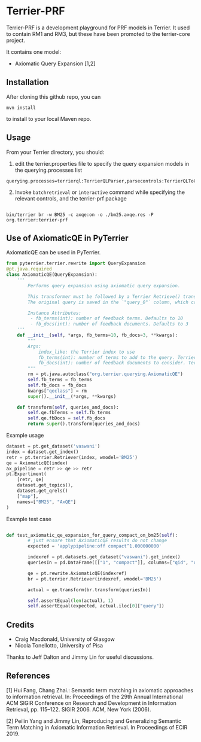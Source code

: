 # Terrier-PRF

Terrier-PRF is a development playground for PRF models in Terrier. It used to contain RM1 and RM3, but these have been promoted to the terrier-core project.

It contains one model:
 - Axiomatic Query Expansion [1,2]


## Installation

After cloning this github repo, you can 

```shell
mvn install
```

to install to your local Maven repo.

## Usage

From your Terrier directory, you should:

1. edit the terrier.properties file to specify the query expansion models in the querying.processes list

```
querying.processes=terrierql:TerrierQLParser,parsecontrols:TerrierQLToControls,parseql:TerrierQLToMatchingQueryTerms,matchopql:MatchingOpQLParser,applypipeline:ApplyTermPipeline,localmatching:LocalManager$ApplyLocalMatching,ax:AxiomaticQE,qe:QueryExpansion,labels:org.terrier.learning.LabelDecorator,filters:LocalManager$PostFilterProcess'

```

2. Invoke `batchretrieval` or `interactive` command while specifying the relevant controls, and the terrier-prf package

```shell

bin/terrier br -w BM25 -c axqe:on -o ./bm25.axqe.res -P org.terrier:terrier-prf

```

## Use of AxiomaticQE in PyTerrier

AxiomaticQE can be used in PyTerrier.

```python
from pyterrier.terrier.rewrite import QueryExpansion
@pt.java.required
class AxiomaticQE(QueryExpansion):
    '''
        Performs query expansion using axiomatic query expansion.

        This transformer must be followed by a Terrier Retrieve() transformer.
        The original query is saved in the `"query_0"` column, which can be restored using `pt.rewrite.reset()`.

        Instance Attributes:
         - fb_terms(int): number of feedback terms. Defaults to 10
         - fb_docs(int): number of feedback documents. Defaults to 3
    '''
    def __init__(self, *args, fb_terms=10, fb_docs=3, **kwargs):
        """
        Args:
            index_like: the Terrier index to use
            fb_terms(int): number of terms to add to the query. Terrier's default setting is 10 expansion terms.
            fb_docs(int): number of feedback documents to consider. Terrier's default setting is 3 feedback documents.
        """
        rm = pt.java.autoclass("org.terrier.querying.AxiomaticQE")
        self.fb_terms = fb_terms
        self.fb_docs = fb_docs
        kwargs["qeclass"] = rm
        super().__init__(*args, **kwargs)

    def transform(self, queries_and_docs):
        self.qe.fbTerms = self.fb_terms
        self.qe.fbDocs = self.fb_docs
        return super().transform(queries_and_docs)
```

Example usage
```python
dataset = pt.get_dataset('vaswani')
index = dataset.get_index()
retr = pt.terrier.Retriever(index, wmodel='BM25')
qe = AxiomaticQE(index)
ax_pipeline = retr >> qe >> retr
pt.Expertiment(
    [retr, qe]
    dataset.get_topics(),
    dataset.get_qrels()
    ["map"],
    names=["BM25", "AxQE"]
)
```

Example test case
```python

def test_axiomatic_qe_expansion_for_query_compact_on_bm25(self):
        # just ensure that AxiomaticQE results do not change
        expected = 'applypipeline:off compact^1.000000000'

        indexref = pt.datasets.get_dataset("vaswani").get_index()
        queriesIn = pd.DataFrame([["1", "compact"]], columns=["qid", "query"])

        qe = pt.rewrite.AxiomaticQE(indexref)
        br = pt.terrier.Retriever(indexref, wmodel='BM25')

        actual = qe.transform(br.transform(queriesIn))

        self.assertEqual(len(actual), 1)
        self.assertEqual(expected, actual.iloc[0]["query"])


```

## Credits

- Craig Macdonald, University of Glasgow
- Nicola Tonellotto, University of Pisa

Thanks to Jeff Dalton and Jimmy Lin for useful discussions.

## References

[1] Hui Fang, Chang Zhai.: Semantic term matching in axiomatic approaches to information retrieval. In: Proceedings of the 29th Annual International ACM SIGIR Conference on Research and Development in Information Retrieval, pp. 115–122. SIGIR 2006. ACM, New York (2006). 

[2] Peilin Yang and Jimmy Lin, Reproducing and Generalizing Semantic Term Matching in Axiomatic Information Retrieval. In Proceedings of ECIR  2019.

